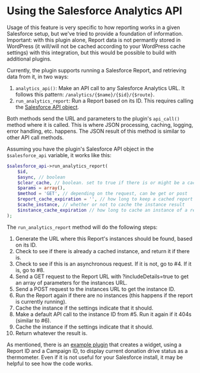 # Using the Salesforce Analytics API

Usage of this feature is very specific to how reporting works in a given Salesforce setup, but we've tried to provide a foundation of information. Important: with this plugin alone, Report data is not permantly stored in WordPress (it will/will not be cached according to your WordPress cache settings) with this integration, but this would be possible to build with additional plugins.

Currently, the plugin supports running a Salesforce Report, and retrieving data from it, in two ways:

1. `analytics_api()`: Make an API call to any Salesforce Analytics URL. It follows this pattern: `/analytics/{$name}/{$id}/{$route}`.
2. `run_analytics_report`: Run a Report based on its ID. This requires calling the [Salesforce API object](./accessing-salesforce-object.md).

Both methods send the URL and parameters to the plugin's `api_call()` method where it is called. This is where JSON processing, caching, logging, error handling, etc. happens. The JSON result of this method is similar to other API call methods.

Assuming you have the plugin's Salesforce API object in the `$salesforce_api` variable, it works like this:

```php
$salesforce_api->run_analytics_report(
    $id,
    $async, // boolean
    $clear_cache, // boolean. set to true if there is or might be a cache that has to be cleared
    $params = array(),
    $method = 'GET', // depending on the request, can be get or post
    $report_cache_expiration = '', // how long to keep a cached report
    $cache_instance, // whether or not to cache the instance result
    $instance_cache_expiration // how long to cache an instance of a report
);
```

The `run_analytics_report` method will do the following steps:

1. Generate the URL where this Report's instances should be found, based on its ID.
2. Check to see if there is already a cached instance, and return it if there is.
3. Check to see if this is an asynchronous request. If it is not, go to #4. If it is, go to #8.
4. Send a GET request to the Report URL with ?includeDetails=true to get an array of parameters for the instances URL.
5. Send a POST request to the instances URL to get the instance ID.
6. Run the Report again if there are no instances (this happens if the report is currently running).
7. Cache the instance if the settings indicate that it should.
8. Make a default API call to the instance ID from #5. Run it again if it 404s (similar to #6).
9. Cache the instance if the settings indicate that it should.
10. Return whatever the result is.

As mentioned, there is an [example plugin](https://github.com/minnpost/minnpost-donation-progress-widget) that creates a widget, using a Report ID and a Campaign ID, to display current donation drive status as a thermometer. Even if it is not useful for your Salesforce install, it may be helpful to see how the code works.
